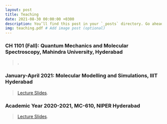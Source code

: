 ```yaml
---
layout: post
title: Teaching 
date: 2021-08-30 00:00:00 +0300
description: You’ll find this post in your `_posts` directory. Go ahead and edit it and re-build the site to see your changes. # Add post description (optional)
img: teaching.pdf # Add image post (optional)
---
```


### CH 1101 (Fall): Quantum Mechanics and Molecular Spectroscopy, Mahindra University, Hyderabad

>.

### January-April 2021: Molecular Modelling and Simulations, IIIT Hyderabad

>[Lecture Slides][mms].

[mms]: https://github.com/rshampa/MMS-SC2.316.S21

### Academic Year 2020-2021, MC-610, NIPER Hyderabad

>[Lecture Slides][est].

[est]: https://github.com/rshampa/MC-610

